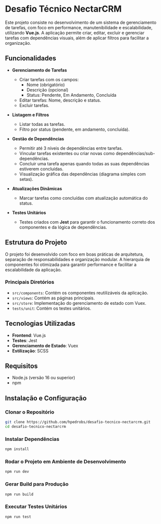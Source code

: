 # Desafio Técnico NectarCRM

Este projeto consiste no desenvolvimento de um sistema de gerenciamento de tarefas, com foco em performance, manutenibilidade e escalabilidade, utilizando **Vue.js**. A aplicação permite criar, editar, excluir e gerenciar tarefas com dependências visuais, além de aplicar filtros para facilitar a organização.

## Funcionalidades

-   **Gerenciamento de Tarefas**

    -   Criar tarefas com os campos:
        -   Nome (obrigatório)
        -   Descrição (opcional)
        -   Status: Pendente, Em Andamento, Concluída
    -   Editar tarefas: Nome, descrição e status.
    -   Excluir tarefas.

-   **Listagem e Filtros**

    -   Listar todas as tarefas.
    -   Filtro por status (pendente, em andamento, concluída).

-   **Gestão de Dependências**

    -   Permitir até 3 níveis de dependências entre tarefas.
    -   Vincular tarefas existentes ou criar novas como dependências/sub-dependências.
    -   Concluir uma tarefa apenas quando todas as suas dependências estiverem concluídas.
    -   Visualização gráfica das dependências (diagrama simples com setas).

-   **Atualizações Dinâmicas**

    -   Marcar tarefas como concluídas com atualização automática do status.

-   **Testes Unitários**
    -   Testes criados com **Jest** para garantir o funcionamento correto dos componentes e da lógica de dependências.

## Estrutura do Projeto

O projeto foi desenvolvido com foco em boas práticas de arquitetura, separação de responsabilidades e organização modular. A hierarquia de componentes foi otimizada para garantir performance e facilitar a escalabilidade da aplicação.

### Principais Diretórios

-   `src/components`: Contém os componentes reutilizáveis da aplicação.
-   `src/views`: Contém as páginas principais.
-   `src/store`: Implementação do gerenciamento de estado com Vuex.
-   `tests/unit`: Contém os testes unitários.

## Tecnologias Utilizadas

-   **Frontend**: Vue.js
-   **Testes**: Jest
-   **Gerenciamento de Estado**: Vuex
-   **Estilização**: SCSS

## Requisitos

-   Node.js (versão 16 ou superior)
-   npm

## Instalação e Configuração

### Clonar o Repositório

```sh
git clone https://github.com/hpedrobs/desafio-tecnico-nectarcrm.git
cd desafio-tecnico-nectarcrm
```

### Instalar Dependências

```sh
npm install
```

### Rodar o Projeto em Ambiente de Desenvolvimento

```sh
npm run dev
```

### Gerar Build para Produção

```sh
npm run build
```

### Executar Testes Unitários

```sh
npm run test
```
